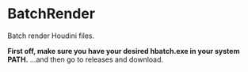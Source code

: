 # BatchRender
Batch render Houdini files.

**First off, make sure you have your desired hbatch.exe in your system PATH.**
...and then go to releases and download.
